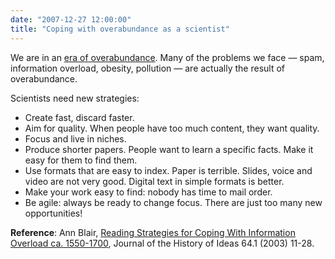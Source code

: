 ```yaml
---
date: "2007-12-27 12:00:00"
title: "Coping with overabundance as a scientist"
---
```




We are in an [era of overabundance](http://www.daniel-lemire.com/blog/archives/2007/07/13/on-overabundance-and-innovation/). Many of the problems we face &mdash; spam, information overload, obesity, pollution &mdash; are actually the result of overabundance. 

Scientists need new strategies:

- Create fast, discard faster.
- Aim for quality. When people have too much content, they want quality.
- Focus and live in niches.
- Produce shorter papers. People want to learn a specific facts. Make it easy for them to find them.
- Use formats that are easy to index. Paper is terrible. Slides, voice and video are not very good. Digital text in simple formats is better.
- Make your work easy to find: nobody has time to mail order.
- Be agile: always be ready to change focus. There are just too many new opportunities!


__Reference__: Ann Blair, [Reading Strategies for Coping With Information Overload ca. 1550-1700](http://muse.jhu.edu/journals/journal_of_the_history_of_ideas/v064/64.1blair.html), Journal of the History of Ideas 64.1 (2003) 11-28.

